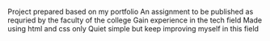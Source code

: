 Project prepared based on my portfolio
An assignment to be published as requried by the faculty of the college
Gain experience in the tech field
Made using html and css only
Quiet simple but keep improving myself in this field
